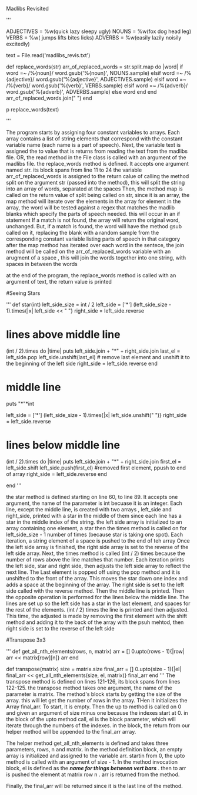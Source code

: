 Madlibs Revisited

'''

ADJECTIVES = %w(quick lazy sleepy ugly)
NOUNS = %w(fox dog head leg)
VERBS = %w( jumps lifts bites licks)
ADVERBS = %w(easily lazily noisily excitedly)

text = File.read('madlibs_revis.txt')

def replace_words(str)
  arr_of_replaced_words = str.split.map do |word|
    if word =~ /%{noun}/
      word.gsub('%{noun}', NOUNS.sample)
    elsif word =~ /%{adjective}/
      word.gsub('%{adjective}', ADJECTIVES.sample)
    elsif word =~ /%{verb}/
      word.gsub('%{verb}', VERBS.sample)
    elsif word =~ /%{adverb}/
      word.gsub('%{adverb}', ADVERBS.sample)
    else
      word
    end
  end
  arr_of_replaced_words.join(" ")
end

p replace_words(text)

'''

The program starts by assigning four constant variables to arrays. Each array contains a list of string elements that correspond with the constant variable name (each name is a part of speech).
Next, the variable text is assigned the to value that is returns from reading the text from the madlibs file. 
OR, the read method in the File class is called with an argument of the madlibs file. 
the replace_words method is defined. It accepts one argument named str. its block spans from line 11 to 24
the variable arr_of_replaced_words is assigned to the return calue of calling the method split on the argument str (passed into the method), this will split the string into an array of words, separated at the spaces
Then, the method map is called on the return value of split being called on str, since it is an array, the map method will iterate over the elements in the array 
for element in the array, the word will be tested against a regex that matches the madlib blanks which specify the parts of speech needed. this will occur in an if statement
If a match is not found, the array will return the original word, unchanged. 
But, if a match is found, the word will have the method gsub called on it, replacing the blank with a random sample from the corresponding constant variable listing parts of speech in that category
after the map method has iterated over each word in the sentece, the join method will be called on the arr_of_replaced_words variable with an arugment of a space , this will join the words together into one
string, with spaces in between the words

at the end of the program, the replace_words method is called with an argument of text, the return value is printed











#Seeing Stars

'''
def star(int)
  left_side_size = int / 2
  left_side = ['*']
  (left_side_size - 1).times{|x| left_side << " "}
  right_side = left_side.reverse
  
  # lines above middle line
  (int / 2).times do |time|
    puts left_side.join + "*" + right_side.join 
    last_el = left_side.pop
    left_side.unshift(last_el) # remove last element and unshift it to the beginning of the left side
    right_side = left_side.reverse
  end
  
  # middle line
  puts "*"*int
  
  left_side = ['*']
  (left_side_size - 1).times{|x| left_side.unshift(" ")}
  right_side = left_side.reverse

  # lines below middle line
  (int / 2).times do |time|
    puts left_side.join + "*" + right_side.join
    first_el = left_side.shift
    left_side.push(first_el) #removed first element, ppush to end of array
    right_side = left_side.reverse
  end
  
end
'''

the star method is defined starting on line 60, to line 89. It accepts one argument, the name of the parameter is int becuase it is an integer. Each line, except the middle line, is created with two arrays
, left_side and right_side, printed with a star in the middle of them since each line has a star in the middle index of the string. the left side array is initialized to an array containing one element, a star
then the times method is called on for left_side_size - 1 number of times (because star is taking one spot). Each iteration, a string element of a space is pushed to the end of teh array
Once the left side array is finished, the right side array is set to the reverse of the left side array. 
Next, the times method is called (int / 2) times because the number of rows above the line matches that number. Each iteration prints the left side, star and right side, then adjusts the left side array to reflect
the next line. The Last element is popped off using the pop method and it is unshifted to the front of the array. This moves the star down one index and adds a space at the beginning of the array. The right
side is set to the left side called with the reverse method. Then the middle line is printed. 
Then the opposite operation is performed for the lines below the middle line. The lines are set up so the left side has a star in the last element, and spaces for the rest of the elements. 
(int / 2) times the line is printed and then adjusted. This time, the adjusted is made by removing the first element with the shift method and adding it to the back of the array with the psuh mehtod, then 
right side is set to the reverse of the left side










#Transpose 3x3

'''
def get_all_nth_elements(rows, n, matrix)
  arr = []
  0.upto(rows - 1){|row| arr << matrix[row][n]}
  arr
end

def transpose(matrix)
  size = matrix.size
  final_arr = []
  0.upto(size - 1){|el| final_arr << get_all_nth_elements(size, el, matrix)}
  final_arr
end
'''
The transpose method is defined on lines 121-126, its block spans from lines 122-125. the transpose method takes one argument, the name of the parameter is matrix. The method's block starts by getting the size
of the array. this will let get the number of rows in the array. THen it initializes the Array final_arr. To start, it is empty. Then the up to method is called on 0 and given an argument of size minus one
because the indexes start at 0. in the block of the upto method call, el is the block parameter, which will iterate through the numbers of the indexes. in the block, the return from our helper method will
be appended to the final_arr array. 

The helper method get_all_nth_elements is defined and takes three parameters, rows, n and matrix. in the method definition block, an empty array is initialized and assigned to the variable arr. 
startin from 0, the upto method is called with an argument of size - 1. In the method invocation block, el is defined as the ***name for things between vert bars*** . then to arr is pushed the element at 
matrix row n . arr is returned from the method. 

Finally, the final_arr will be returned since it is the last line of the method. 


